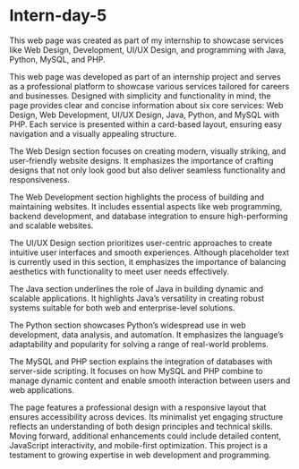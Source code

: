# Intern-day-5
This web page was created as part of my internship to showcase services like Web Design, Development, UI/UX Design, and programming with Java, Python, MySQL, and PHP.

This web page was developed as part of an internship project and serves as a professional platform to showcase various services tailored for careers and businesses. Designed with simplicity and functionality in mind, the page provides clear and concise information about six core services: Web Design, Web Development, UI/UX Design, Java, Python, and MySQL with PHP. Each service is presented within a card-based layout, ensuring easy navigation and a visually appealing structure.

The Web Design section focuses on creating modern, visually striking, and user-friendly website designs. It emphasizes the importance of crafting designs that not only look good but also deliver seamless functionality and responsiveness.

The Web Development section highlights the process of building and maintaining websites. It includes essential aspects like web programming, backend development, and database integration to ensure high-performing and scalable websites.

The UI/UX Design section prioritizes user-centric approaches to create intuitive user interfaces and smooth experiences. Although placeholder text is currently used in this section, it emphasizes the importance of balancing aesthetics with functionality to meet user needs effectively.

The Java section underlines the role of Java in building dynamic and scalable applications. It highlights Java’s versatility in creating robust systems suitable for both web and enterprise-level solutions.

The Python section showcases Python’s widespread use in web development, data analysis, and automation. It emphasizes the language’s adaptability and popularity for solving a range of real-world problems.

The MySQL and PHP section explains the integration of databases with server-side scripting. It focuses on how MySQL and PHP combine to manage dynamic content and enable smooth interaction between users and web applications.

The page features a professional design with a responsive layout that ensures accessibility across devices. Its minimalist yet engaging structure reflects an understanding of both design principles and technical skills. Moving forward, additional enhancements could include detailed content, JavaScript interactivity, and mobile-first optimization. This project is a testament to growing expertise in web development and programming.

